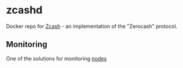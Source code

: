 # zcashd

Docker repo for [Zcash](https://github.com/zcash/zcash) - an implementation of the "Zerocash" protocol.

## Monitoring

One of the solutions for monitoring [nodes](https://github.com/kuberstack/cryptonodes-status-influxdb)
